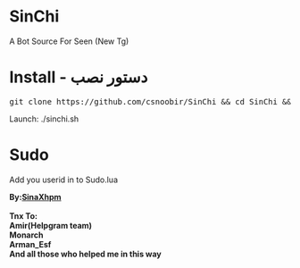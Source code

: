 # SinChi
A Bot Source For Seen  (New Tg)

# Install - دستور نصب
<pre>
git clone https://github.com/csnoobir/SinChi && cd SinChi && chmod +x install.sh && ./install.sh
</pre>
 Launch: ./sinchi.sh
# Sudo
Add you userid in to Sudo.lua 

<b>By:<a href='https://telegram.me/sinaxhpm'>SinaXhpm</a><br/><br/>
Tnx To:<br/>
Amir(Helpgram team)
<br/>
Monarch
<br/>
Arman_Esf
<br/>
And all those who helped me in this way
